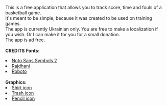 This is a free application that allows you to track score, time and fouls of a basketball game.<br>
It's meant to be simple, because it was created to be used on training games.<br>
The app is currently Ukrainian only. You are free to make a localization if you wish. Or I can make it for you for a small donation.<br>
The app is ad free.<br>
<br>
<b>CREDITS</b>
<b>Fonts:</b><br>
<li><a href="https://fonts.google.com/noto/specimen/Noto+Sans+Symbols+2">Noto Sans Symbols 2</a></li>
<li><a href="https://fonts.google.com/specimen/Rajdhani">Rajdhani</a></li>
<li><a href="https://fonts.google.com/specimen/Roboto">Roboto</a></li>
<br>
<b>Graphics:</b><br>
<li><a href="https://www.flaticon.com/free-icon/singlet_4182529">Shirt icon</a></li>
<li><a href="https://www.flaticon.com/free-icon/delete_3405244">Trash icon</a></li>
<li><a href="https://www.flaticon.com/free-icon/pencil_6177842">Pencil icon</a></li>
